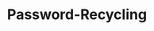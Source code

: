 ---
layout: tag-list
type: tag
title: Password-Recycling
slug: Password-Recycling
category: Tag
sidebar: false
description: >
    Es es la clave privada, la que permanecerá en la máquina local. id_rsa. pub es la clave pública, la que se tiene que copiar al servidor remoto al que se quiere acceder.
---